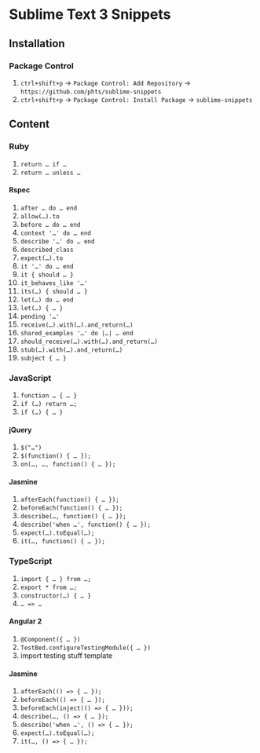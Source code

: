 # Sublime Text 3 Snippets

## Installation

### Package Control

1. `ctrl+shift+p` &rarr; `Package Control: Add Repository` &rarr; `https://github.com/phts/sublime-snippets`
2. `ctrl+shift+p` &rarr; `Package Control: Install Package` &rarr; `sublime-snippets`

## Content

### Ruby

1. `return … if …`
1. `return … unless …`

#### Rspec

1. `after … do … end`
1. `allow(…).to`
1. `before … do … end`
1. `context '…' do … end`
1. `describe '…' do … end`
1. `described_class`
1. `expect(…).to`
1. `it '…' do … end`
1. `it { should … }`
1. `it_behaves_like '…'`
1. `its(…) { should … }`
1. `let(…) do … end`
1. `let(…) { … }`
1. `pending '…'`
1. `receive(…).with(…).and_return(…)`
1. `shared_examples '…' do |…| … end`
1. `should_receive(…).with(…).and_return(…)`
1. `stub(…).with(…).and_return(…)`
1. `subject { … }`

### JavaScript

1. `function … { … }`
1. `if (…) return …;`
1. `if (…) { … }`

#### jQuery

1. `$("…")`
1. `$(function() { … });`
1. `on(…, …, function() { … });`

#### Jasmine

1. `afterEach(function() { … });`
1. `beforeEach(function() { … });`
1. `describe(…, function() { … });`
1. `describe('when …', function() { … });`
1. `expect(…).toEqual(…);`
1. `it(…, function() { … });`

### TypeScript

1. `import { … } from …;`
1. `export * from …;`
1. `constructor(…) { … }`
1. `… => …`

#### Angular 2

1. `@Component({ … })`
1. `TestBed.configureTestingModule({ … })`
1. import testing stuff template

#### Jasmine

1. `afterEach(() => { … });`
1. `beforeEach(() => { … });`
1. `beforeEach(inject(() => { … }));`
1. `describe(…, () => { … });`
1. `describe('when …', () => { … });`
1. `expect(…).toEqual(…);`
1. `it(…, () => { … });`
